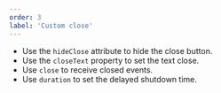 ```yaml
---
order: 3
label: 'Custom close'
---
```


- Use the `hideClose` attribute to hide the close button.
- Use the `closeText` property to set the text close.
- Use `close` to receive closed events.
- Use `duration` to set the delayed shutdown time.
